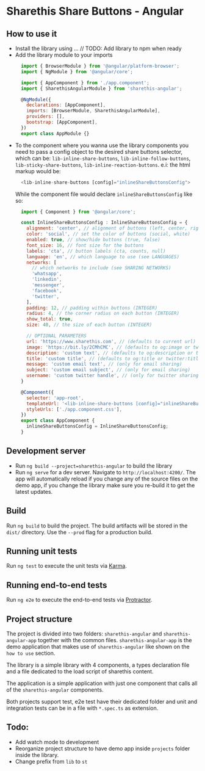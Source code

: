 # Sharethis Share Buttons - Angular

## How to use it
- Install the library using ... // TODO: Add library to npm when ready
- Add the library module to your imports
  ```js
    import { BrowserModule } from '@angular/platform-browser';
    import { NgModule } from '@angular/core';

    import { AppComponent } from './app.component';
    import { SharethisAngularModule } from 'sharethis-angular';

    @NgModule({
      declarations: [AppComponent],
      imports: [BrowserModule, SharethisAngularModule],
      providers: [],
      bootstrap: [AppComponent],
    })
    export class AppModule {}
  ```
- To the component where you wanna use the library components you need to pass a config object to the desired share buttons selector, which can be: `lib-inline-share-buttons`, `lib-inline-follow-buttons`, `lib-sticky-share-buttons`, `lib-inline-reaction-buttons`. e.i: the html markup would be:
  ```js
    <lib-inline-share-buttons [config]="inlineShareButtonsConfig">
  ```
  While the component file would declare `inlineShareButtonsConfig` like so:
    ```js
      import { Component } from '@angular/core';

      const InlineShareButtonsConfig : InlineShareButtonsConfig = {
        alignment: 'center', // alignment of buttons (left, center, right)
        color: 'social', // set the color of buttons (social, white)
        enabled: true, // show/hide buttons (true, false)
        font_size: 16, // font size for the buttons
        labels: 'cta', // button labels (cta, counts, null)
        language: 'en', // which language to use (see LANGUAGES)
        networks: [
          // which networks to include (see SHARING NETWORKS)
          'whatsapp',
          'linkedin',
          'messenger',
          'facebook',
          'twitter',
        ],
        padding: 12, // padding within buttons (INTEGER)
        radius: 4, // the corner radius on each button (INTEGER)
        show_total: true,
        size: 40, // the size of each button (INTEGER)

        // OPTIONAL PARAMETERS
        url: 'https://www.sharethis.com', // (defaults to current url)
        image: 'https://bit.ly/2CMhCMC', // (defaults to og:image or twitter:image)
        description: 'custom text', // (defaults to og:description or twitter:description)
        title: 'custom title', // (defaults to og:title or twitter:title)
        message: 'custom email text', // (only for email sharing)
        subject: 'custom email subject', // (only for email sharing)
        username: 'custom twitter handle', // (only for twitter sharing)
      }

      @Component({
        selector: 'app-root',
        templateUrl: '<lib-inline-share-buttons [config]="inlineShareButtonsConfig">',
        styleUrls: ['./app.component.css'],
      })
      export class AppComponent {
        inlineShareButtonsConfig = InlineShareButtonsConfig;
      }
    ```

## Development server

- Run `ng build --project=sharethis-angular` to build the library
- Run `ng serve` for a dev server. Navigate to `http://localhost:4200/`. The app will automatically reload if you change any of the source files on the demo app, if you change the library make sure you re-build it to get the latest updates.

## Build

Run `ng build` to build the project. The build artifacts will be stored in the `dist/` directory. Use the `--prod` flag for a production build.

## Running unit tests

Run `ng test` to execute the unit tests via [Karma](https://karma-runner.github.io).

## Running end-to-end tests

Run `ng e2e` to execute the end-to-end tests via [Protractor](http://www.protractortest.org/).

## Project structure
The project is divided into two folders: `sharethis-angular` and `sharethis-angular-app` together with the common files. `sharethis-angular-app` is the demo application that makes use of `sharethis-angular` like shown on the `how to use` section.

The library is a simple library with 4 components, a types declaration file and a file dedicated to the load script of sharethis content.

The application is a simple application with just one component that calls all of the `sharethis-angular` components.

Both projects support test, e2e test have their dedicated folder and unit and integration tests can be in a file with `*.spec.ts` as extension.

## Todo:
- Add watch mode to development
- Reorganize project structure to have demo app inside `projects` folder inside the library.
- Change prefix from `lib` to `st`
